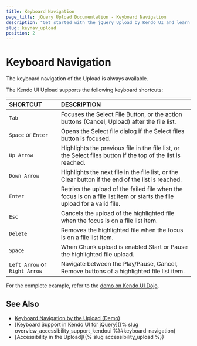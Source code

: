 ```yaml
---
title: Keyboard Navigation
page_title: jQuery Upload Documentation - Keyboard Navigation
description: "Get started with the jQuery Upload by Kendo UI and learn about the accessibility support it provides through its keyboard navigation functionality."
slug: keynav_upload
position: 2
---
```


# Keyboard Navigation

The keyboard navigation of the Upload is always available.

The Kendo UI Upload supports the following keyboard shortcuts:

| SHORTCUT						| DESCRIPTION				                                                        |
|:---              |:---                                                                                |
| `Tab`            | Focuses the Select File Button, or the action buttons (Cancel, Upload) after the file list.|
| `Space` or `Enter`| Opens the Select file dialog if the Select files button is focused.|
| `Up Arrow`       | Highlights the previous file in the file list, or the Select files button if the top of the list is reached.|
| `Down Arrow`     | Highlights the next file in the file list, or the Clear button if the end of the list is reached.|
| `Enter`          | Retries the upload of the failed file when the focus is on a file list item or starts the file upload for a valid file.|
| `Esc   `         | Cancels the upload of the highlighted file when the focus is on a file list item.|
| `Delete`         | Removes the highlighted file when the focus is on a file list item.|
| `Space`          | When Chunk upload is enabled Start or Pause the highlighted file upload.|
| `Left Arrow` or `Right Arrow`| Navigate between the Play/Pause, Cancel, Remove buttons of a highlighted file list item.|


For the complete example, refer to the [demo on Kendo UI Dojo](https://dojo.telerik.com/@nenchef/OPAQAjOk).

## See Also

* [Keyboard Navigation by the Upload (Demo)](https://dojo.telerik.com/@nenchef/OPAQAjOk)
* [Keyboard Support in Kendo UI for jQuery]({% slug overview_accessibility_support_kendoui %}#keyboard-navigation)
* [Accessibility in the Upload]({% slug accessibility_upload %})
